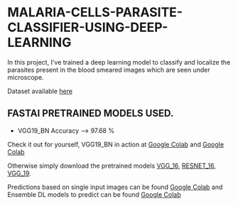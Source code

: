 # MALARIA-CELLS-PARASITE-CLASSIFIER-USING-DEEP-LEARNING
In this project, I've trained a deep learning model to classify and localize the parasites present in the blood smeared images which are seen under microscope.

Dataset available [here](https://www.kaggle.com/iarunava/cell-images-for-detecting-malaria)

## FASTAI PRETRAINED MODELS USED.
- VGG19_BN Accuracy --> 97.68 %

Check it out for yourself, VGG19_BN in action at [Google Colab](https://colab.research.google.com/github/bala-codes/MALARIA-CELLS-PARASITE-CLASSIFIER-USING-DEEP-LEARNING/blob/master/codes%20(FASTAI)/1.%20Malaria%20Cell%20Classifier%20FASTAI%20RESNET16%20and%20VGG16.ipynb) and [Google Colab](https://colab.research.google.com/github/bala-codes/MALARIA-CELLS-PARASITE-CLASSIFIER-USING-DEEP-LEARNING/blob/master/codes%20(FASTAI)/2.%20Malaria%20Cell%20Classifier%20FASTAI%20VGG19_bn.ipynb)


Otherwise simply download the pretrained models [VGG_16](https://drive.google.com/file/d/1knZyFlVrBDn5IsSSbHPo4Ng_IAoG0-X9/view?usp=sharing), [RESNET_16](https://drive.google.com/file/d/1-2_G6wcYbgJqlSqs9DE6pSXmQg1Kwzih/view?usp=sharing), [VGG_19](https://drive.google.com/file/d/1-KDWSpLA1uYXIe86BmCifCW-TeHNEES9/view?usp=sharing).


Predictions based on single input images can be found [Google Colab](https://colab.research.google.com/github/bala-codes/MALARIA-CELLS-PARASITE-CLASSIFIER-USING-DEEP-LEARNING/blob/master/codes%20(FASTAI)/3.%20Malaria%20Cell%20Classifier%20FASTAI%20Single%20Input%20Prediction.ipynb) and Ensemble DL models to predict can be found [Google Colab](https://colab.research.google.com/github/bala-codes/MALARIA-CELLS-PARASITE-CLASSIFIER-USING-DEEP-LEARNING/blob/master/codes%20(FASTAI)/4.%20Malaria%20Cell%20Classifier%20FASTAI%20(ENSEMBLE%203%20DL%20MODELS)%20Single%20Input%20Prediction.ipynb)
